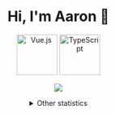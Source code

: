 <div align="center">
  <h1>Hi, I'm Aaron 👋</h1>
</div>

<div align="center">
  <a href="https://vueuse.org"
    ><img width="80" src="https://raw.githubusercontent.com/marwin1991/profile-technology-icons/refs/heads/main/icons/vue_js.png" alt="Vue.js" title="Vue.js"/></a>
  <a href="https://www.typescriptlang.org"
    ><img width="80" src="https://raw.githubusercontent.com/marwin1991/profile-technology-icons/refs/heads/main/icons/typescript.png" alt="TypeScript" title="TypeScript"/></a>
</div>

<p align="center">
  <img src="http://github-profile-summary-cards.vercel.app/api/cards/profile-details?username=aaronwittchen&theme=aura" />
</p>

<details align="center">
  <summary>Other statistics</summary>
  <h3>Github</h3>
  <div align="center">
  <p>
    <img src="http://github-profile-summary-cards.vercel.app/api/cards/repos-per-language?username=aaronwittchen&theme=aura" />
    <img src="http://github-profile-summary-cards.vercel.app/api/cards/most-commit-language?username=aaronwittchen&theme=aura" />
  </p>
  <p>
    <img src="http://github-profile-summary-cards.vercel.app/api/cards/stats?username=aaronwittchen&theme=aura" />
    <img src="http://github-profile-summary-cards.vercel.app/api/cards/productive-time?username=aaronwittchen&theme=aura&utcOffset=1" />
  </p>
    </div>
</details>
